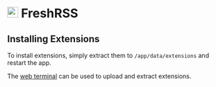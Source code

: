 # <img src="/documentation/img/freshrss-logo.png" width="25px"> FreshRSS

## Installing Extensions

To install extensions, simply extract them to `/app/data/extensions` and restart
the app.

The [web terminal](apps/#web-terminal) can be used to upload and extract extensions.

